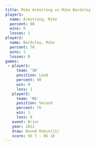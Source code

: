 ```yaml
---
title: Mike Armstrong vs Mike Bardsley
player1:               
  name: Armstrong, Mike
  percent: 90          
  wins: 0              
  losses: 1            
player2:               
  name: Bardsley, Mike 
  percent: 76          
  wins: 1              
  losses: 0            
games:
 - player1:        
     team: 'SK'    
     position: Lead
     percent: 90   
     win: 0        
     loss: 1       
   player2:          
     team: 'NS'      
     position: Second
     percent: 76     
     win: 1          
     loss: 0         
   event: Brier         
   year: 2012           
   draw: Round Robin(11)
   score: SK 7 - NS 10  
---
```


